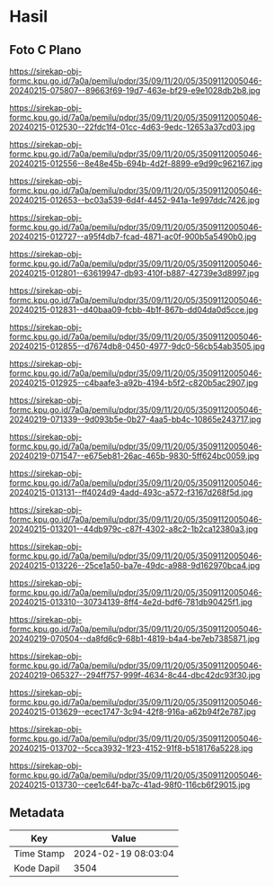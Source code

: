 # Hasil

## Foto C Plano

https://sirekap-obj-formc.kpu.go.id/7a0a/pemilu/pdpr/35/09/11/20/05/3509112005046-20240215-075807--89663f69-19d7-463e-bf29-e9e1028db2b8.jpg

https://sirekap-obj-formc.kpu.go.id/7a0a/pemilu/pdpr/35/09/11/20/05/3509112005046-20240215-012530--22fdc1f4-01cc-4d63-9edc-12653a37cd03.jpg

https://sirekap-obj-formc.kpu.go.id/7a0a/pemilu/pdpr/35/09/11/20/05/3509112005046-20240215-012556--8e48e45b-694b-4d2f-8899-e9d99c962167.jpg

https://sirekap-obj-formc.kpu.go.id/7a0a/pemilu/pdpr/35/09/11/20/05/3509112005046-20240215-012653--bc03a539-6d4f-4452-941a-1e997ddc7426.jpg

https://sirekap-obj-formc.kpu.go.id/7a0a/pemilu/pdpr/35/09/11/20/05/3509112005046-20240215-012727--a95f4db7-fcad-4871-ac0f-900b5a5490b0.jpg

https://sirekap-obj-formc.kpu.go.id/7a0a/pemilu/pdpr/35/09/11/20/05/3509112005046-20240215-012801--63619947-db93-410f-b887-42739e3d8997.jpg

https://sirekap-obj-formc.kpu.go.id/7a0a/pemilu/pdpr/35/09/11/20/05/3509112005046-20240215-012831--d40baa09-fcbb-4b1f-867b-dd04da0d5cce.jpg

https://sirekap-obj-formc.kpu.go.id/7a0a/pemilu/pdpr/35/09/11/20/05/3509112005046-20240215-012855--d7674db8-0450-4977-9dc0-56cb54ab3505.jpg

https://sirekap-obj-formc.kpu.go.id/7a0a/pemilu/pdpr/35/09/11/20/05/3509112005046-20240215-012925--c4baafe3-a92b-4194-b5f2-c820b5ac2907.jpg

https://sirekap-obj-formc.kpu.go.id/7a0a/pemilu/pdpr/35/09/11/20/05/3509112005046-20240219-071339--9d093b5e-0b27-4aa5-bb4c-10865e243717.jpg

https://sirekap-obj-formc.kpu.go.id/7a0a/pemilu/pdpr/35/09/11/20/05/3509112005046-20240219-071547--e675eb81-26ac-465b-9830-5ff624bc0059.jpg

https://sirekap-obj-formc.kpu.go.id/7a0a/pemilu/pdpr/35/09/11/20/05/3509112005046-20240215-013131--ff4024d9-4add-493c-a572-f3167d268f5d.jpg

https://sirekap-obj-formc.kpu.go.id/7a0a/pemilu/pdpr/35/09/11/20/05/3509112005046-20240215-013201--44db979c-c87f-4302-a8c2-1b2ca12380a3.jpg

https://sirekap-obj-formc.kpu.go.id/7a0a/pemilu/pdpr/35/09/11/20/05/3509112005046-20240215-013226--25ce1a50-ba7e-49dc-a988-9d162970bca4.jpg

https://sirekap-obj-formc.kpu.go.id/7a0a/pemilu/pdpr/35/09/11/20/05/3509112005046-20240215-013310--30734139-8ff4-4e2d-bdf6-781db90425f1.jpg

https://sirekap-obj-formc.kpu.go.id/7a0a/pemilu/pdpr/35/09/11/20/05/3509112005046-20240219-070504--da8fd6c9-68b1-4819-b4a4-be7eb7385871.jpg

https://sirekap-obj-formc.kpu.go.id/7a0a/pemilu/pdpr/35/09/11/20/05/3509112005046-20240219-065327--294ff757-999f-4634-8c44-dbc42dc93f30.jpg

https://sirekap-obj-formc.kpu.go.id/7a0a/pemilu/pdpr/35/09/11/20/05/3509112005046-20240215-013629--ecec1747-3c94-42f8-916a-a62b94f2e787.jpg

https://sirekap-obj-formc.kpu.go.id/7a0a/pemilu/pdpr/35/09/11/20/05/3509112005046-20240215-013702--5cca3932-1f23-4152-91f8-b518176a5228.jpg

https://sirekap-obj-formc.kpu.go.id/7a0a/pemilu/pdpr/35/09/11/20/05/3509112005046-20240215-013730--cee1c64f-ba7c-41ad-98f0-116cb6f29015.jpg


## Metadata

| Key        | Value               |
| ---------- | ------------------- |
| Time Stamp | 2024-02-19 08:03:04 |
| Kode Dapil | 3504                |



